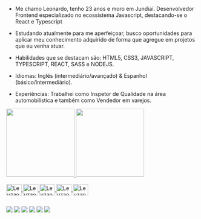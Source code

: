 - Me chamo Leonardo, tenho 23 anos e moro em Jundiaí. Desenvolvedor Frontend especializado no ecossistema Javascript, destacando-se o React e Typescript 
- Estudando atualmente para me aperfeiçoar, busco oportunidades para aplicar meu conhecimento adquirido de forma que agregue em projetos que eu venha atuar.
- Habilidades que se destacam são: HTML5, CSS3, JAVASCRIPT, TYPESCRIPT, REACT, SASS e NODEJS. 
- Idiomas: Inglês (intermediário/avançado) & Espanhol (básico/intermediário).

- Experiências: Trabalhei como Inspetor de Qualidade na área automobilística e também como Vendedor em varejos.

<div align="left">
  <a href="https://github.com/leuzaoo">
  <img height="180em" src="https://github-readme-stats.vercel.app/api?username=leuzaoo&show_icons=true&theme=tokyonight&include_all_commits=true&count_private=true"/>
  <img height="180em" src="https://github-readme-stats.vercel.app/api/top-langs/?username=leuzaoo&layout=compact&langs_count=7&theme=tokyonight"/>
</div>
  
<div style="display: inline_block"><br>
  <img align="center" alt="Leuzaoo-PS" height="30" width="40" src="https://cdn.jsdelivr.net/gh/devicons/devicon/icons/photoshop/photoshop-plain.svg">
  <img align="center" alt="Leuzaoo-Pr" height="30" width="40" src="https://cdn.jsdelivr.net/gh/devicons/devicon/icons/premierepro/premierepro-original.svg">
  <img align="center" alt="Leuzaoo-Canva" height="30" width="40" src="https://cdn.jsdelivr.net/gh/devicons/devicon/icons/canva/canva-original.svg"">
  <img align="center" alt="Leuzaoo-CSS" height="30" width="40" src="https://cdn.jsdelivr.net/gh/devicons/devicon/icons/css3/css3-plain.svg">
   <img align="center" alt="Leuzaoo-HTML" height="30" width="40" src="https://cdn.jsdelivr.net/gh/devicons/devicon/icons/html5/html5-plain.svg">                                    </div>
                                                                                                                                             
##                                                                                                                                             
                                                                                                                                               
<div>
  <a href="https://www.youtube.com/channel/UCen0-QmhrZ2gZtoCTSAdQSQ" target="_blank"><img src="https://img.shields.io/badge/YouTube-FF0000?style=for-the-badge&logo=youtube&logoColor=white" target="_blank"></a>
  <a href="https://www.instagram.com/leuzaoo_/" target="_blank"><img src="https://img.shields.io/badge/-Instagram-%23E4405F?style=for-the-badge&logo=instagram&logoColor=white" target="_blank"></a>
 	<a href="https://www.twitch.tv/leuzaoo_" target="_blank"><img src="https://img.shields.io/badge/Twitch-9146FF?style=for-the-badge&logo=twitch&logoColor=white" target="_blank"></a>
 <a href="https://discord.gg/TFxt7K5Q9D" target="_blank"><img src="https://img.shields.io/badge/Discord-7289DA?style=for-the-badge&logo=discord&logoColor=white" target="_blank"></a> 
  <a href = "mailto:leuzaoocontato@gmail.com" target:"_blank"><img src="https://img.shields.io/badge/-Gmail-%23333?style=for-the-badge&logo=gmail&logoColor=white" target="_blank"></a>
  <a href="https://www.linkedin.com/in/leonardo-costa-26711a207/" target="_blank"><img src="https://img.shields.io/badge/-LinkedIn-%230077B5?style=for-the-badge&logo=linkedin&logoColor=white" target="_blank"></a> 
</div>
  

